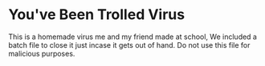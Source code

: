 # You've Been Trolled Virus
This is a homemade virus me and my friend made at school,
We included a batch file to close it just incase it gets out of hand.
Do not use this file for malicious purposes.
